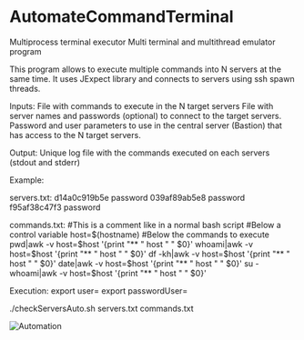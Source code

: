 # AutomateCommandTerminal
Multiprocess terminal executor
Multi terminal and multithread emulator program

This program allows to execute multiple commands into N servers at the same time. It uses JExpect library and connects to servers using ssh spawn threads.

Inputs:
File with commands to execute in the N target servers
File with server names and passwords (optional) to connect to the target servers.
Password and user parameters to use in the central server (Bastion) that has access to the N target servers.

Output:
Unique log file with the commands executed on each servers (stdout and stderr)

Example:

servers.txt:
d14a0c919b5e password
039af89ab5e8 password
f95af38c47f3 password

commands.txt:
#This is a comment like in a normal bash script
#Below a control variable
host=$(hostname)
#Below the commands to execute
pwd|awk -v host=$host '{print "** " host " " $0}'
whoami|awk -v host=$host '{print "** " host " " $0}'
df -kh|awk -v host=$host '{print "** " host " " $0}'
date|awk -v host=$host '{print "** " host " " $0}'
su -
whoami|awk -v host=$host '{print "** " host " " $0}'

Execution:
export user=<user>
export passwordUser=<password>

./checkServersAuto.sh servers.txt commands.txt


![Automation](https://github.com/Cesar642/AutomateCommandTerminal/assets/44422221/19f0e998-27ce-4e89-b678-0787dd0ddd36)


